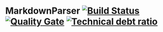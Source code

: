 # MarkdownParser [![Build Status](https://travis-ci.org/kizombaDev/MarkdownParser.svg?branch=master)](https://travis-ci.org/kizombaDev/MarkdownParser)  [![Quality Gate](https://sonarqube.com/api/badges/gate?key=kizombaDev:MarkdownParser)](https://sonarqube.com/dashboard?id=kizombaDev%3AMarkdownParser) [![Technical debt ratio](https://sonarqube.com/api/badges/measure?key=kizombaDev:MarkdownParser&metric=sqale_debt_ratio)](https://sonarqube.com/dashboard?id=kizombaDev%3AMarkdownParser)
